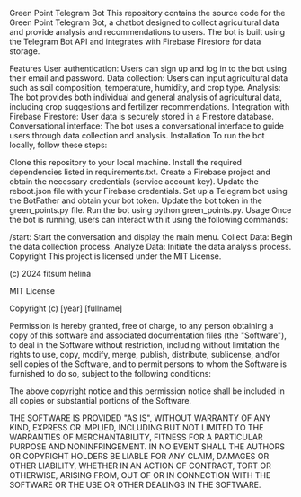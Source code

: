 Green Point Telegram Bot
This repository contains the source code for the Green Point Telegram Bot, a chatbot designed to collect agricultural data and provide analysis and recommendations to users. The bot is built using the Telegram Bot API and integrates with Firebase Firestore for data storage.

Features
User authentication: Users can sign up and log in to the bot using their email and password.
Data collection: Users can input agricultural data such as soil composition, temperature, humidity, and crop type.
Analysis: The bot provides both individual and general analysis of agricultural data, including crop suggestions and fertilizer recommendations.
Integration with Firebase Firestore: User data is securely stored in a Firestore database.
Conversational interface: The bot uses a conversational interface to guide users through data collection and analysis.
Installation
To run the bot locally, follow these steps:

Clone this repository to your local machine.
Install the required dependencies listed in requirements.txt.
Create a Firebase project and obtain the necessary credentials (service account key).
Update the reboot.json file with your Firebase credentials.
Set up a Telegram bot using the BotFather and obtain your bot token.
Update the bot token in the green_points.py file.
Run the bot using python green_points.py.
Usage
Once the bot is running, users can interact with it using the following commands:

/start: Start the conversation and display the main menu.
Collect Data: Begin the data collection process.
Analyze Data: Initiate the data analysis process.
Copyright
This project is licensed under the MIT License.

(c) 2024 fitsum helina

MIT License

Copyright (c) [year] [fullname]

Permission is hereby granted, free of charge, to any person obtaining a copy
of this software and associated documentation files (the "Software"), to deal
in the Software without restriction, including without limitation the rights
to use, copy, modify, merge, publish, distribute, sublicense, and/or sell
copies of the Software, and to permit persons to whom the Software is
furnished to do so, subject to the following conditions:

The above copyright notice and this permission notice shall be included in all
copies or substantial portions of the Software.

THE SOFTWARE IS PROVIDED "AS IS", WITHOUT WARRANTY OF ANY KIND, EXPRESS OR
IMPLIED, INCLUDING BUT NOT LIMITED TO THE WARRANTIES OF MERCHANTABILITY,
FITNESS FOR A PARTICULAR PURPOSE AND NONINFRINGEMENT. IN NO EVENT SHALL THE
AUTHORS OR COPYRIGHT HOLDERS BE LIABLE FOR ANY CLAIM, DAMAGES OR OTHER
LIABILITY, WHETHER IN AN ACTION OF CONTRACT, TORT OR OTHERWISE, ARISING FROM,
OUT OF OR IN CONNECTION WITH THE SOFTWARE OR THE USE OR OTHER DEALINGS IN THE
SOFTWARE.

